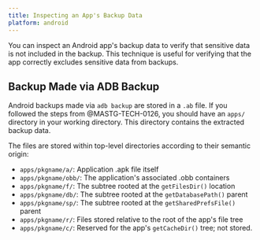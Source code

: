 ```yaml
--- 
title: Inspecting an App's Backup Data
platform: android 
---
```


You can inspect an Android app's backup data to verify that sensitive data is not included in the backup. This technique is useful for verifying that the app correctly excludes sensitive data from backups.

## Backup Made via ADB Backup

Android backups made via `adb backup` are stored in a `.ab` file. If you followed the steps from @MASTG-TECH-0126, you should have an `apps/` directory in your working directory. This directory contains the extracted backup data.

The files are stored within top-level directories according to their semantic origin:

- `apps/pkgname/a/`: Application .apk file itself
- `apps/pkgname/obb/`: The application's associated .obb containers
- `apps/pkgname/f/`: The subtree rooted at the `getFilesDir()` location
- `apps/pkgname/db/`: The subtree rooted at the `getDatabasePath()` parent
- `apps/pkgname/sp/`: The subtree rooted at the `getSharedPrefsFile()` parent
- `apps/pkgname/r/`: Files stored relative to the root of the app's file tree
- `apps/pkgname/c/`: Reserved for the app's `getCacheDir()` tree; not stored.
